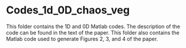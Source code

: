 # Codes_1d_0D_chaos_veg
This folder contains the 1D and 0D Matlab codes. The description of the code can be found in the text of the paper. This folder also contains the Matlab code used to generate Figures 2, 3, and 4 of the paper.
